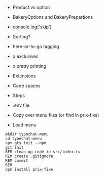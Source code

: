 * Product vs option
* BakeryOptions and BakeryPrepartions
* console.log('skip')
* Sorting?
* here-or-to-go tagging
* x exclusives
* x pretty printing



* Extensions
* Code spaces
* Steps
* .env file
* Copy over menu files (or find in prix-fixe)
* Load menu

~~~
mkdir typechat-menu
cd typechat-menu
npx gts init --npm
git init
REM clean up code in src/index.ts
REM create .gitignore
REM commit
REM
npm install prix-fixe

~~~
